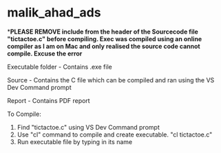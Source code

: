 # malik_ahad_ads

***PLEASE REMOVE include <cstdlib> from the header of the Sourcecode file "tictactoe.c" before compiling. Exec was compiled using an online compiler as I am on Mac and only realised the source code cannot compile. Excuse the error**
  
  
Executable folder - Contains .exe file

Source - Contains the C file which can be compiled and ran using the VS Dev Command prompt

Report -  Contains PDF report

To Compile:
1. Find "tictactoe.c" using VS Dev Command prompt
2. Use "cl" command to compile and create executable. "cl tictactoe.c"
3. Run executable file by typing in its name
